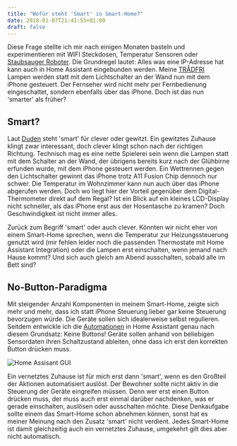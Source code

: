 ```yaml
---
title: "Wofür steht 'Smart' in Smart-Home?"
date: 2018-01-07T21:41:53+01:00
draft: false
---
```


Diese Frage stellte ich mir nach einigen Monaten basteln und experimentieren mit WIFI Steckdosen, Temperatur Sensoren oder [Staubsauger Roboter](http://www.mi.com/roomrobot/). Die Grundregel lautet: Alles was eine IP-Adresse hat kann auch in Home Assistant eingebunden werden. Meine [TRÅDFRI](http://www.ikea.com/de/de/catalog/categories/departments/lighting/smart_lighting/) Lampen werden statt mit dem Lichtschalter an der Wand nun mit dem iPhone gesteuert. Der Fernseher wird nicht mehr per Fernbedienung eingeschaltet, sondern ebenfalls über das iPhone. Doch ist das nun 'smarter' als früher?

## Smart?

Laut [Duden](https://www.duden.de/rechtschreibung/smart) steht 'smart' für clever oder gewitzt. Ein gewitztes Zuhause klingt zwar interessant, doch clever klingt schon nach der richtigen Richtung. Technisch mag es eine nette Spielerei sein wenn die Lampen statt mit dem Schalter an der Wand, der übrigens bereits kurz nach der Glühbirne erfunden wurde, mit dem iPhone gesteuert werden. Ein Wettrennen gegen den Lichtschalter gewinnt das iPhone trotz A11 Fusion Chip dennoch nur schwer. 
Die Temperatur im Wohnzimmer kann nun auch über das iPhone abgerufen werden. Doch wo liegt hier der Vorteil gegenüber dem Digital-Thermometer direkt auf dem Regal? Ist ein Blick auf ein kleines LCD-Display nicht schneller, als das iPhone erst aus der Hosentasche zu kramen? Doch Geschwindigkeit ist nicht immer alles.

Zurück zum Begriff 'smart' oder auch clever. Könnten wir nicht eher von einem Smart-Home sprechen, wenn die Temperatur zur Heizungssteuerung genutzt wird (mir fehlen leider noch die passenden Thermostate mit Home Assistant Integration) oder die Lampen erst einschalten, wenn jemand nach Hause kommt? Und sich auch gleich am Abend ausschalten, sobald alle im Bett sind?

## No-Button-Paradigma

Mit steigender Anzahl Komponenten in meinem Smart-Home, zeigte sich mehr und mehr, dass ich statt iPhone Steuerung lieber gar keine Steuerung bevorzugen würde. Die Geräte sollen sich idealerweise selbst regulieren. Seitdem entwickle ich die [Automationen](https://home-assistant.io/components/automation/) in Home Assistant genau nach diesem Grundsatz: Keine Buttons! Geräte sollen anhand von beliebigen Sensordaten ihren Schaltzustand ableiten, ohne dass ich erst den korrekten Button drücken muss. 

![Home Assisant GUI](/img/home_assistant_automations.png)

Ein vernetztes Zuhause ist für mich erst dann 'smart', wenn es den Großteil der Aktionen automatisiert auslöst. Der Bewohner sollte nicht aktiv in die Steuerung der Geräte eingreifen müssen. Denn wer erst einen Button drücken muss, der muss auch erst einmal darüber nachdenken, was er gerade einschalten, auslösen oder ausschalten möchte. Diese Denkaufgabe sollte einem das Smart-Home schon abnehmen können, sonst hat es meiner Meinung nach den Zusatz 'smart' nicht verdient. Jedes Smart-Home ist damit gleichzeitig auch ein vernetztes Zuhause, umgekehrt gilt dies aber nicht automatisch.





